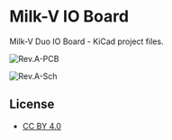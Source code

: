 # Milk-V IO Board

Milk-V Duo IO Board - KiCad project files.

![Rev.A-PCB](https://github.com/user-attachments/assets/f8c01ef1-4072-47e2-abf0-35b072bb5f97)

![Rev.A-Sch](https://github.com/user-attachments/assets/6e87e0d0-805e-44ad-b66a-a146a8f93958)


## License

- [CC BY 4.0](https://creativecommons.org/licenses/by/4.0/)
